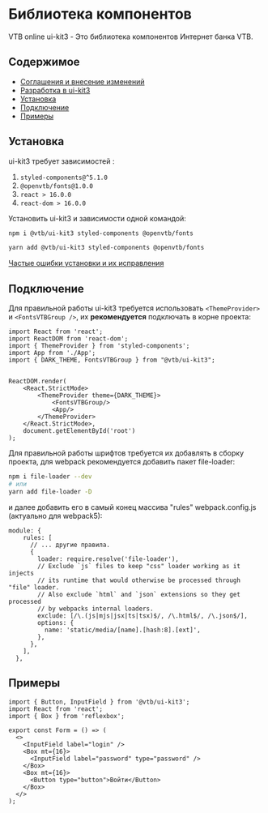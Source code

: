 # Библиотека компонентов

VTB online ui-kit3 - Это библиотека компонентов Интернет банка VTB.

## Содержимое

- [Соглашения и внесение изменений](CONTRIBUTING.md)
- [Разработка в ui-kit3](docs/development.md)
- [Установка](#Установка)
- [Подключение](#Подключение)
- [Примеры](#Примеры)

## Установка

ui-kit3 требует зависимостей :
1. `styled-components@^5.1.0`
2. `@openvtb/fonts@1.0.0`
3. `react > 16.0.0`
4. `react-dom > 16.0.0`

Установить ui-kit3 и зависимости одной командой:
```sh
npm i @vtb/ui-kit3 styled-components @openvtb/fonts
```
```sh
yarn add @vtb/ui-kit3 styled-components @openvtb/fonts
```
[Частые ошибки установки и их исправления](docs/install-problems.md)

## Подключение
Для правильной работы ui-kit3 требуется использовать `<ThemeProvider>` и `<FontsVTBGroup />`, их **рекомендуется** подключать в корне проекта:

```tsx
import React from 'react';
import ReactDOM from 'react-dom';
import { ThemeProvider } from 'styled-components';
import App from './App';
import { DARK_THEME, FontsVTBGroup } from "@vtb/ui-kit3";


ReactDOM.render(
    <React.StrictMode>
        <ThemeProvider theme={DARK_THEME}>
            <FontsVTBGroup/>
            <App/>
        </ThemeProvider>
    </React.StrictMode>,
    document.getElementById('root')
);
```

Для правильной работы шрифтов требуется их добавлять в сборку проекта, для webpack рекомендуется добавить пакет file-loader:
```sh
npm i file-loader --dev
# или
yarn add file-loader -D
```
и далее добавить его в самый конец массива "rules" webpack.config.js (актуально для webpack5):
```
module: {
    rules: [
      // ... другие правила.
      {
        loader: require.resolve('file-loader'),
        // Exclude `js` files to keep "css" loader working as it injects
        // its runtime that would otherwise be processed through "file" loader.
        // Also exclude `html` and `json` extensions so they get processed
        // by webpacks internal loaders.
        exclude: [/\.(js|mjs|jsx|ts|tsx)$/, /\.html$/, /\.json$/],
        options: {
          name: 'static/media/[name].[hash:8].[ext]',
        },
      },
    ],
  },
```

## Примеры
```tsx
import { Button, InputField } from '@vtb/ui-kit3';
import React from 'react';
import { Box } from 'reflexbox';

export const Form = () => (
  <>
    <InputField label="login" />
    <Box mt={16}>
      <InputField label="password" type="password" />
    </Box>
    <Box mt={16}>
      <Button type="button">Войти</Button>
    </Box>
  </>
);
```
